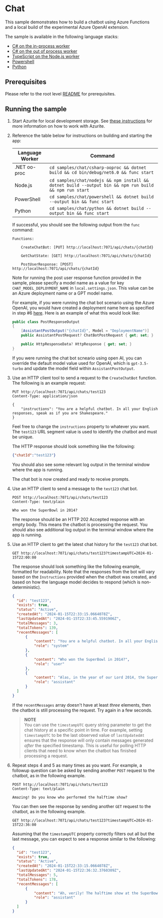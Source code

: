 # Chat

This sample demonstrates how to build a chatbot using Azure Functions and a local build of the experimental Azure OpenAI extension.

The sample is available in the following language stacks:

* [C# on the in-process worker](csharp-inproc)
* [C# on the out of process worker](csharp-ooproc)
* [TypeScript on the Node.js worker](nodejs)
* [Powershell](powershell)
* [Python](python)

## Prerequisites

Please refer to the root level [README](../../README.md#requirements) for prerequisites.

## Running the sample

1. Start Azurite for local development storage. See [these instructions](https://learn.microsoft.com/azure/storage/common/storage-use-azurite) for more information on how to work with Azurite.
2. Reference the table below for instructions on building and starting the app:

    | Language Worker | Command |
    | --------------- | ------- |
    | .NET oo-proc | `cd samples/chat/csharp-ooproc && dotnet build && cd bin/debug/net6.0 && func start` |
    | Node.js | `cd samples/chat/nodejs && npm install && dotnet build --output bin && npm run build && npm run start` |
    | PowerShell | `cd samples/chat/powershell && dotnet build --output bin && func start` |
    | Python | `cd samples/chat/python && dotnet build --output bin && func start` |

    If successful, you should see the following output from the `func` command:

    ```plaintext
    Functions:

        CreateChatBot: [PUT] http://localhost:7071/api/chats/{chatId}

        GetChatState: [GET] http://localhost:7071/api/chats/{chatId}

        PostUserResponse: [POST] http://localhost:7071/api/chats/{chatId}
    ```

    Note for running the post user response function provided in the sample, please specify a model name as a value for key `CHAT_MODEL_DEPLOYMENT_NAME` in `local.settings.json`. This value can be an Azure deployment name or a GPT model name.

    For example, if you were running the chat bot scenario using the Azure OpenAI, you would have created a deployment name here as specified in step #6 [here](https://learn.microsoft.com/en-us/azure/ai-services/openai/how-to/create-resource?pivots=web-portal#deploy-a-model). Here is an example of what this would look like:

    ```csharp
    public class PostResponseOutput
    {
        [AssistantPostOutput("{chatId}", Model = "DeploymentName")]
        public AssistantPostRequest? ChatBotPostRequest { get; set; }

        public HttpResponseData? HttpResponse { get; set; }
    }

    ```

    If you were running the chat bot scneario using open AI, you can override the default model value used for OpenAI, which is `gpt-3.5-turbo` and update the model field within `AssistantPostOutput`.

3. Use an HTTP client tool to send a request to the `CreateChatBot` function. The following is an example request:

    ```http
    PUT http://localhost:7071/api/chats/test123
    Content-Type: application/json

    {
        "instructions": "You are a helpful chatbot. In all your English responses, speak as if you are Shakespeare."
    }
    ```

    Feel free to change the `instructions` property to whatever you want. The `test123` URL segment value is used to identify the chatbot and must be unique.

    The HTTP response should look something like the following:

    ```json
    {"chatId":"test123"}
    ```

    You should also see some relevant log output in the terminal window where the app is running.

    The chat bot is now created and ready to receive prompts.

4. Use an HTTP client to send a message to the `test123` chat bot.

    ```http
    POST http://localhost:7071/api/chats/test123
    Content-Type: text/plain

    Who won the SuperBowl in 2014?
    ```

    The response should be an HTTP 202 Accepted response with an empty body. This means the chatbot is processing the request.
    You should also see additional log output in the terminal window where the app is running.

5. Use an HTTP client to get the latest chat history for the `test123` chat bot.

    ```http
    GET http://localhost:7071/api/chats/test123?timestampUTC=2024-01-15T22:00:00
    ```

    The response should look something like the following example, formatted for readability.
    Note that the responses from the bot will vary based on the `Instructions` provided when the chatbot was created, and based on how the language model decides to respond (which is non-deterministic).

    ```json
    {
      "id": "test123",
      "exists": true,
      "status": "Active",
      "createdAt": "2024-01-15T22:33:15.0664078Z",
      "lastUpdatedAt": "2024-01-15T22:33:45.5591906Z",
      "totalMessages": 3,
      "totalTokens": 139,
      "recentMessages": [
          {
              "content": "You are a helpful chatbot. In all your English responses, speak as if you are Shakespeare.",
              "role": "system"
          },
          {
              "content": "Who won the SuperBowl in 2014?",
              "role": "user"
          },
          {
              "content": "Alas, in the year of our Lord 2014, the SuperBowl victor was the illustrious Seattle Seahawks. They demonstrated great prowess and prevailed over their worthy adversaries, the Denver Broncos.",
              "role": "assistant"
          }
      ]
    }
    ```

    If the `recentMessages` array doesn't have at least *three* elements, then the chatbot is still processing the request. Try again in a few seconds.

    > **NOTE**<br/>
    > You can use the `timestampUTC` query string parameter to get the chat history at a specific point in time. For example, setting `timestampUTC` to be the last observed value of `lastUpdatedAt` ensures that the response will only contain messages generated *after* the specified timestamp. This is useful for polling HTTP clients that need to know when the chatbot has finished processing a request.

6. Repeat steps 4 and 5 as many times as you want. For example, a followup question can be asked by sending another `POST` request to the chatbot, as in the following example.

    ```http
    POST http://localhost:7071/api/chats/test123
    Content-Type: text/plain

    Amazing! Do you know who performed the halftime show?
    ```

    You can then see the response by sending another `GET` request to the chatbot, as in the following example.

    ```http
    GET http://localhost:7071/api/chats/test123?timestampUTC=2024-01-15T22:36:00
    ```

    Assuming that the `timestampUTC` property correctly filters out all but the last message, you can expect to see a response similar to the following:

    ```json
    {
      "id": "test123",
      "exists": true,
      "status": "Active",
      "createdAt": "2024-01-15T22:33:15.0664078Z",
      "lastUpdatedAt": "2024-01-15T22:36:32.3760309Z",
      "totalMessages": 5,
      "totalTokens": 178,
      "recentMessages": [
          {
              "content": "Ah, verily! The halftime show at the SuperBowl of 2014 was graced by the presence of the fair enchantress known as Bruno Mars. With his dulcet voice and captivating melodies, he entertained the masses gathered with his musical prowess.",
              "role": "assistant"
          }
      ]
    }
    ```
